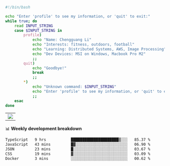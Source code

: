 ```bash
#!/bin/bash

echo "Enter 'profile' to see my information, or 'quit' to exit:"
while true; do
    read INPUT_STRING
    case $INPUT_STRING in
        profile)
            echo "Name: Chengguang Li"
            echo "Interests: fitness, outdoors, football"
            echo "Learning: Distributed Systems, AWS, Image Processing"
            echo "Dev Devices: MSI on Windows, Macbook Pro M2"
            ;;
        quit)
            echo "Goodbye!"
            break
            ;;
        *)
            echo "Unknown command: $INPUT_STRING"
            echo "Enter 'profile' to see my information, or 'quit' to exit:"
            ;;
    esac
done

```

<!--Contribution Graph-->
<table>
  <tr>
    <td>
      <picture>
        <source media="(prefers-color-scheme: light)" srcset="https://github-readme-activity-graph.vercel.app/graph?username=chengguang-li&theme=xcode&bg_color=FF000000&color=000000&hide_border=true" />
        <img src="https://github-readme-activity-graph.vercel.app/graph?username=chengguang-li&theme=xcode&bg_color=FF000000&hide_border=true" />
      </picture>
  </tr>
</table>

📊 **Weekly development breakdown**

<!--START_SECTION:waka-->

```txt
TypeScript   9 hrs           █████████████████████▒░░░   85.37 %
JavaScript   43 mins         █▓░░░░░░░░░░░░░░░░░░░░░░░   06.90 %
JSON         23 mins         █░░░░░░░░░░░░░░░░░░░░░░░░   03.67 %
CSS          19 mins         ▓░░░░░░░░░░░░░░░░░░░░░░░░   03.09 %
Docker       3 mins          ░░░░░░░░░░░░░░░░░░░░░░░░░   00.62 %
```

<!--END_SECTION:waka-->

